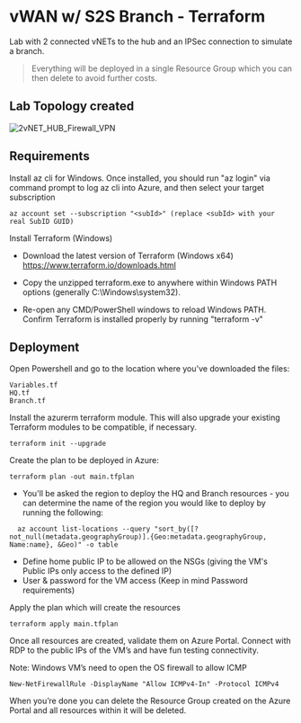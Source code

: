 # vWAN w/ S2S Branch - Terraform

Lab with 2 connected vNETs to the hub and an IPSec connection to simulate a branch.
>Everything will be deployed in a single Resource Group which you can then delete to avoid further costs.

## Lab Topology created

![2vNET_HUB_Firewall_VPN](https://user-images.githubusercontent.com/101132018/185445495-040fae1b-d94a-4b39-b6c1-6f90c976fe6c.jpg)

## Requirements

Install az cli for Windows. Once installed, you should run "az login" via command prompt to log az cli into Azure, and then select your target subscription
```
az account set --subscription "<subId>" (replace <subId> with your real SubID GUID)
```

Install Terraform (Windows)

- Download the latest version of Terraform (Windows x64) https://www.terraform.io/downloads.html

- Copy the unzipped terraform.exe to anywhere within Windows PATH options (generally C:\Windows\system32).

- Re-open any CMD/PowerShell windows to reload Windows PATH.
Confirm Terraform is installed properly by running "terraform -v"


## Deployment

Open Powershell and go to the location where you've downloaded the files:
```
Variables.tf
HQ.tf
Branch.tf
```
Install the azurerm terraform module. This will also upgrade your existing Terraform modules to be compatible, if necessary.
```
terraform init --upgrade
```
Create the plan to be deployed in Azure:
```
terraform plan -out main.tfplan
```
  * You'll be asked the region to deploy the HQ and Branch resources - you can determine the name of the region you would like to deploy by running the following:
  ```
    az account list-locations --query "sort_by([?not_null(metadata.geographyGroup)].{Geo:metadata.geographyGroup, Name:name}, &Geo)" -o table
  ```
  * Define home public IP to be allowed on the NSGs (giving the VM's Public IPs only access to the defined IP)
  * User & password for the VM access (Keep in mind Password requirements)


Apply the plan which will create the resources
```
terraform apply main.tfplan
```
Once all resources are created, validate them on Azure Portal. Connect with RDP to the public IPs of the VM’s and have fun testing connectivity.

Note: Windows VM’s need to open the OS firewall to allow ICMP
```
New-NetFirewallRule -DisplayName "Allow ICMPv4-In" -Protocol ICMPv4
```
When you’re done you can delete the Resource Group created on the Azure Portal and all resources within it will be deleted.
